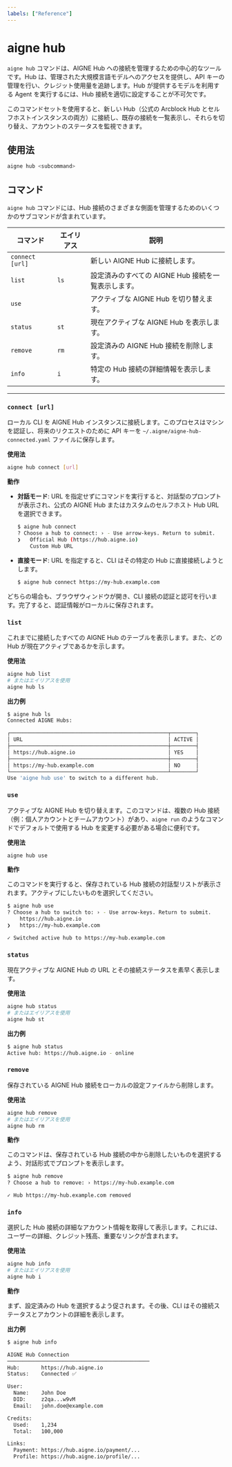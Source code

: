 ```yaml
---
labels: ["Reference"]
---
```


# aigne hub

`aigne hub` コマンドは、AIGNE Hub への接続を管理するための中心的なツールです。Hub は、管理された大規模言語モデルへのアクセスを提供し、API キーの管理を行い、クレジット使用量を追跡します。Hub が提供するモデルを利用する Agent を実行するには、Hub 接続を適切に設定することが不可欠です。

このコマンドセットを使用すると、新しい Hub（公式の Arcblock Hub とセルフホストインスタンスの両方）に接続し、既存の接続を一覧表示し、それらを切り替え、アカウントのステータスを監視できます。

## 使用法

```bash 基本的なコマンド構造
aigne hub <subcommand>
```

## コマンド

`aigne hub` コマンドには、Hub 接続のさまざまな側面を管理するためのいくつかのサブコマンドが含まれています。

| コマンド | エイリアス | 説明 |
|---|---|---|
| `connect [url]` | | 新しい AIGNE Hub に接続します。 |
| `list` | `ls` | 設定済みのすべての AIGNE Hub 接続を一覧表示します。 |
| `use` | | アクティブな AIGNE Hub を切り替えます。 |
| `status` | `st` | 現在アクティブな AIGNE Hub を表示します。 |
| `remove` | `rm` | 設定済みの AIGNE Hub 接続を削除します。 |
| `info` | `i` | 特定の Hub 接続の詳細情報を表示します。 |

---

### `connect [url]`

ローカル CLI を AIGNE Hub インスタンスに接続します。このプロセスはマシンを認証し、将来のリクエストのために API キーを `~/.aigne/aigne-hub-connected.yaml` ファイルに保存します。

**使用法**

```bash Hub への接続
aigne hub connect [url]
```

**動作**

- **対話モード**: URL を指定せずにコマンドを実行すると、対話型のプロンプトが表示され、公式の AIGNE Hub またはカスタムのセルフホスト Hub URL を選択できます。

  ```bash 対話的な接続 icon=mdi:console
  $ aigne hub connect
  ? Choose a hub to connect: › - Use arrow-keys. Return to submit.
  ❯   Official Hub (https://hub.aigne.io)
      Custom Hub URL
  ```

- **直接モード**: URL を指定すると、CLI はその特定の Hub に直接接続しようとします。

  ```bash 直接接続 icon=mdi:console
  $ aigne hub connect https://my-hub.example.com
  ```

どちらの場合も、ブラウザウィンドウが開き、CLI 接続の認証と認可を行います。完了すると、認証情報がローカルに保存されます。

### `list`

これまでに接続したすべての AIGNE Hub のテーブルを表示します。また、どの Hub が現在アクティブであるかを示します。

**使用法**

```bash 接続の一覧表示
aigne hub list
# またはエイリアスを使用
aigne hub ls
```

**出力例**

```bash icon=mdi:table
$ aigne hub ls
Connected AIGNE Hubs:

┌───────────────────────────────────────────────────┬────────┐
│ URL                                               │ ACTIVE │
├───────────────────────────────────────────────────┼────────┤
│ https://hub.aigne.io                              │ YES    │
├───────────────────────────────────────────────────┼────────┤
│ https://my-hub.example.com                        │ NO     │
└───────────────────────────────────────────────────┴────────┘
Use 'aigne hub use' to switch to a different hub.
```

### `use`

アクティブな AIGNE Hub を切り替えます。このコマンドは、複数の Hub 接続（例：個人アカウントとチームアカウント）があり、`aigne run` のようなコマンドでデフォルトで使用する Hub を変更する必要がある場合に便利です。

**使用法**

```bash アクティブな Hub の切り替え
aigne hub use
```

**動作**

このコマンドを実行すると、保存されている Hub 接続の対話型リストが表示されます。アクティブにしたいものを選択してください。

```bash 対話的な切り替え icon=mdi:console
$ aigne hub use
? Choose a hub to switch to: › - Use arrow-keys. Return to submit.
    https://hub.aigne.io
❯   https://my-hub.example.com

✓ Switched active hub to https://my-hub.example.com
```

### `status`

現在アクティブな AIGNE Hub の URL とその接続ステータスを素早く表示します。

**使用法**

```bash ステータスの確認
aigne hub status
# またはエイリアスを使用
aigne hub st
```

**出力例**

```bash icon=mdi:console
$ aigne hub status
Active hub: https://hub.aigne.io - online
```

### `remove`

保存されている AIGNE Hub 接続をローカルの設定ファイルから削除します。

**使用法**

```bash Hub の削除
aigne hub remove
# またはエイリアスを使用
aigne hub rm
```

**動作**

このコマンドは、保存されている Hub 接続の中から削除したいものを選択するよう、対話形式でプロンプトを表示します。

```bash 対話的な削除 icon=mdi:console
$ aigne hub remove
? Choose a hub to remove: › https://my-hub.example.com

✓ Hub https://my-hub.example.com removed
```

### `info`

選択した Hub 接続の詳細なアカウント情報を取得して表示します。これには、ユーザーの詳細、クレジット残高、重要なリンクが含まれます。

**使用法**

```bash Hub 情報の取得
aigne hub info
# またはエイリアスを使用
aigne hub i
```

**動作**

まず、設定済みの Hub を選択するよう促されます。その後、CLI はその接続ステータスとアカウントの詳細を表示します。

**出力例**

```bash icon=mdi:information-outline
$ aigne hub info

AIGNE Hub Connection
──────────────────────────────────────────────
Hub:       https://hub.aigne.io
Status:    Connected ✅

User:
  Name:    John Doe
  DID:     z2qa...w9vM
  Email:   john.doe@example.com

Credits:
  Used:    1,234
  Total:   100,000

Links:
  Payment: https://hub.aigne.io/payment/...
  Profile: https://hub.aigne.io/profile/...
```
